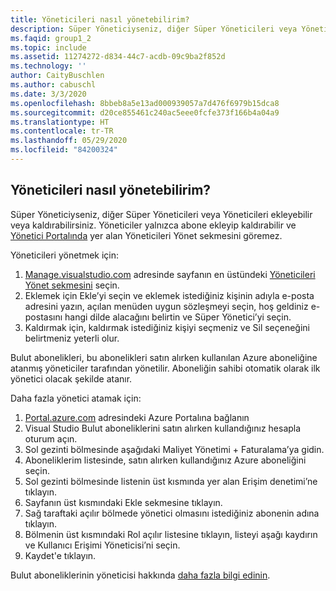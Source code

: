 ```yaml
---
title: Yöneticileri nasıl yönetebilirim?
description: Süper Yöneticiyseniz, diğer Süper Yöneticileri veya Yöneticileri ekleyebilir veya kaldırabilirsiniz. Yöneticiler yalnızca aboneleri ekleyebilir veya kaldırabilir...
ms.faqid: group1_2
ms.topic: include
ms.assetid: 11274272-d834-44c7-acdb-09c9ba2f852d
ms.technology: ''
author: CaityBuschlen
ms.author: cabuschl
ms.date: 3/3/2020
ms.openlocfilehash: 8bbeb8a5e13ad000939057a7d476f6979b15dca8
ms.sourcegitcommit: d20ce855461c240ac5eee0fcfe373f166b4a04a9
ms.translationtype: HT
ms.contentlocale: tr-TR
ms.lasthandoff: 05/29/2020
ms.locfileid: "84200324"
---
```

## <a name="how-do-i-manage-administrators"></a>Yöneticileri nasıl yönetebilirim?

Süper Yöneticiyseniz, diğer Süper Yöneticileri veya Yöneticileri ekleyebilir veya kaldırabilirsiniz. Yöneticiler yalnızca abone ekleyip kaldırabilir ve [Yönetici Portalında](https://manage.visualstudio.com) yer alan Yöneticileri Yönet sekmesini göremez.

Yöneticileri yönetmek için:

1. [Manage.visualstudio.com](https://manage.visualstudio.com) adresinde sayfanın en üstündeki [Yöneticileri Yönet sekmesini](https://manage.visualstudio.com/administrators) seçin.
2. Eklemek için Ekle’yi seçin ve eklemek istediğiniz kişinin adıyla e-posta adresini yazın, açılan menüden uygun sözleşmeyi seçin, hoş geldiniz e-postasını hangi dilde alacağını belirtin ve Süper Yönetici’yi seçin.
3. Kaldırmak için, kaldırmak istediğiniz kişiyi seçmeniz ve Sil seçeneğini belirtmeniz yeterli olur.

Bulut abonelikleri, bu abonelikleri satın alırken kullanılan Azure aboneliğine atanmış yöneticiler tarafından yönetilir. Aboneliğin sahibi otomatik olarak ilk yönetici olacak şekilde atanır.

Daha fazla yönetici atamak için:

1. [Portal.azure.com](https://portal.azure.com) adresindeki Azure Portalına bağlanın
2. Visual Studio Bulut aboneliklerini satın alırken kullandığınız hesapla oturum açın.
3. Sol gezinti bölmesinde aşağıdaki Maliyet Yönetimi + Faturalama’ya gidin.
4. Aboneliklerim listesinde, satın alırken kullandığınız Azure aboneliğini seçin.
5. Sol gezinti bölmesinde listenin üst kısmında yer alan Erişim denetimi’ne tıklayın.
6. Sayfanın üst kısmındaki Ekle sekmesine tıklayın.
7. Sağ taraftaki açılır bölmede yönetici olmasını istediğiniz abonenin adına tıklayın.
8. Bölmenin üst kısmındaki Rol açılır listesine tıklayın, listeyi aşağı kaydırın ve Kullanıcı Erişimi Yöneticisi’ni seçin.
9. Kaydet'e tıklayın.

Bulut aboneliklerinin yöneticisi hakkında [daha fazla bilgi edinin](https://docs.microsoft.com/visualstudio/subscriptions/cloud-admin).
